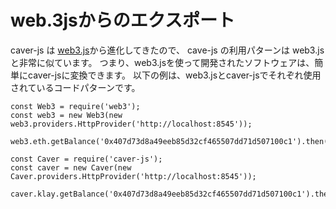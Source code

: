 # web.3jsからのエクスポート <a id="porting-from-web-3js"></a>

caver-js は [web3.js](https://github.com/ethereum/web3.js/)から進化してきたので、 cave-js の利用パターンは web3.js と非常に似ています。 つまり、web3.jsを使って開発されたソフトウェアは、簡単にcaver-jsに変換できます。 以下の例は、web3.jsとcaver-jsでそれぞれ使用されているコードパターンです。

```text
const Web3 = require('web3');
const web3 = new Web3(new web3.providers.HttpProvider('http://localhost:8545'));

web3.eth.getBalance('0x407d73d8a49eeb85d32cf465507dd71d507100c1').then(console.log)
```

```text
const Caver = require('caver-js');
const caver = new Caver(new Caver.providers.HttpProvider('http://localhost:8545'));

caver.klay.getBalance('0x407d73d8a49eeb85d32cf465507dd71d507100c1').then(console.log)
```
